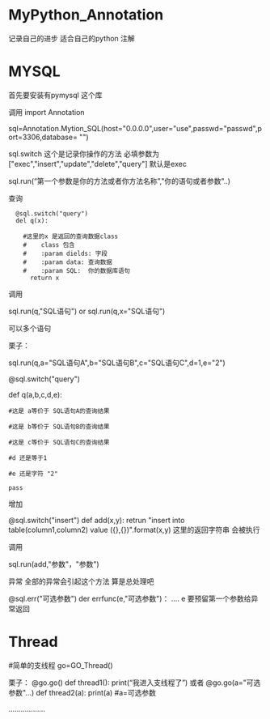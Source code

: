 # MyPython_Annotation
记录自己的进步
适合自己的python 注解 
# MYSQL
首先要安装有pymysql 这个库

调用
import Annotation

sql=Annotation.Mytion_SQL(host="0.0.0.0",user="use",passwd="passwd",port=3306,database= "")

sql.switch 这个是记录你操作的方法 必填参数为 ["exec","insert","update","delete","query"] 默认是exec

sql.run(“第一个参数是你的方法或者你方法名称”,"你的语句或者参数"..)

查询

      @sql.switch("query")
      del q(x):
      
        #这里的x 是返回的查询数据class 
        #    class 包含
        #    :param dields: 字段
        #    :param data: 查询数据
        #    :param SQL:  你的数据库语句
          return x
          
调用

sql.run(q,"SQL语句") or sql.run(q,x="SQL语句")

可以多个语句

栗子：

sql.run(q,a="SQL语句A",b="SQL语句B",c="SQL语句C",d=1,e="2")

@sql.switch("query")

def q(a,b,c,d,e):    

    #这是 a等价于 SQL语句A的查询结果
    
    #这是 b等价于 SQL语句B的查询结果
    
    #这是 c等价于 SQL语句C的查询结果
    
    #d 还是等于1
    
    #e 还是字符 "2"
    
    pass
     
增加

@sql.switch("insert")
def add(x,y):
   retrun "insert into table(column1,column2) value ({},{})".format(x,y)
   这里的返回字符串 会被执行

调用

sql.run(add,"参数"，"参数")

异常
全部的异常会引起这个方法 算是总处理吧

@sql.err("可选参数")
der errfunc(e,"可选参数")：
   ....
    e 要预留第一个参数给异常返回
   
   
# Thread 
#简单的支线程
go=GO_Thread()

栗子：
@go.go()
def thread1():
   print(“我进入支线程了”)
或者
@go.go(a="可选参数"...)
def thread2(a):
   print(a)
   #a=可选参数
   
   
..................   
   






